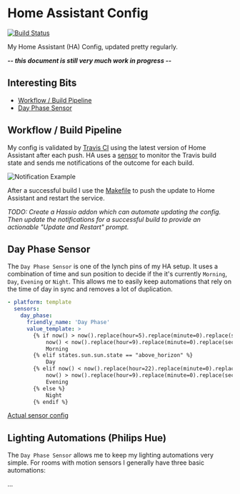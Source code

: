 # Home Assistant Config

[![Build Status](https://travis-ci.org/danrspencer/hass-config.svg?branch=master)](https://travis-ci.org/danrspencer/hass-config)

My Home Assistant (HA) Config, updated pretty regularly.

***-- this document is still very much work in progress --***

## Interesting Bits
- [Workflow / Build Pipeline](#workflow)
- [Day Phase Sensor](#day-phase-sensor)

## <a name="workflow"></a>Workflow / Build Pipeline

My config is validated by [Travis CI](https://travis-ci.org/danrspencer/hass-config) using the latest version of Home Assistant after each push. HA uses a [sensor](https://github.com/danrspencer/hass-config/blob/master/sensor/misc.yaml) to monitor the Travis build state and sends me notifications of the outcome for each build.

![Notification Example](https://github.com/danrspencer/hass-config/blob/master/documentation/images/build-notifications.jpeg)

After a successful build I use the [Makefile](https://github.com/danrspencer/hass-config/blob/master/Makefile) to push the update to Home Assistant and restart the service.

*TODO: Create a Hassio addon which can automate updating the config. Then update the notifications for a successful build to provide an actionable "Update and Restart" prompt.*

## <a name="day-phase-sensor"></a>Day Phase Sensor

The `Day Phase Sensor` is one of the lynch pins of my HA setup. It uses a combination of time and sun position to decide if the it's currently `Morning`, `Day`, `Evening` or `Night`. This allows me to easily keep automations that rely on the time of day in sync and removes a lot of duplication.

```yaml
- platform: template
  sensors:
    day_phase:
      friendly_name: 'Day Phase'
      value_template: >
        {% if now() > now().replace(hour=5).replace(minute=0).replace(second=0) and
            now() < now().replace(hour=9).replace(minute=0).replace(second=0) %}
            Morning
        {% elif states.sun.sun.state == "above_horizon" %}
            Day
        {% elif now() < now().replace(hour=22).replace(minute=0).replace(second=0) and
            now() > now().replace(hour=9).replace(minute=0).replace(second=0) %}
            Evening
        {% else %}
            Night
        {% endif %}
```

[Actual sensor config](https://github.com/danrspencer/hass-config/blob/master/sensor/template.yaml)

## <a name="lighting-automations"></a>Lighting Automations (Philips Hue)

The `Day Phase Sensor` allows me to keep my lighting automations very simple. For rooms with motion sensors I generally have three basic automations:

...
